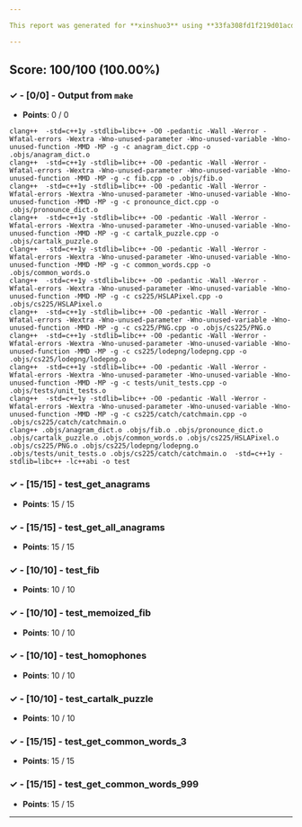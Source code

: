 ```yaml
---

This report was generated for **xinshuo3** using **33fa308fd1f219d01acdf1f7d5c2f8e6aa162122** (latest commit as of **November 16th 2020, 6:00 am**)

---
```





## Score: 100/100 (100.00%)


### ✓ - [0/0] - Output from `make`

- **Points**: 0 / 0


```
clang++  -std=c++1y -stdlib=libc++ -O0 -pedantic -Wall -Werror -Wfatal-errors -Wextra -Wno-unused-parameter -Wno-unused-variable -Wno-unused-function -MMD -MP -g -c anagram_dict.cpp -o .objs/anagram_dict.o
clang++  -std=c++1y -stdlib=libc++ -O0 -pedantic -Wall -Werror -Wfatal-errors -Wextra -Wno-unused-parameter -Wno-unused-variable -Wno-unused-function -MMD -MP -g -c fib.cpp -o .objs/fib.o
clang++  -std=c++1y -stdlib=libc++ -O0 -pedantic -Wall -Werror -Wfatal-errors -Wextra -Wno-unused-parameter -Wno-unused-variable -Wno-unused-function -MMD -MP -g -c pronounce_dict.cpp -o .objs/pronounce_dict.o
clang++  -std=c++1y -stdlib=libc++ -O0 -pedantic -Wall -Werror -Wfatal-errors -Wextra -Wno-unused-parameter -Wno-unused-variable -Wno-unused-function -MMD -MP -g -c cartalk_puzzle.cpp -o .objs/cartalk_puzzle.o
clang++  -std=c++1y -stdlib=libc++ -O0 -pedantic -Wall -Werror -Wfatal-errors -Wextra -Wno-unused-parameter -Wno-unused-variable -Wno-unused-function -MMD -MP -g -c common_words.cpp -o .objs/common_words.o
clang++  -std=c++1y -stdlib=libc++ -O0 -pedantic -Wall -Werror -Wfatal-errors -Wextra -Wno-unused-parameter -Wno-unused-variable -Wno-unused-function -MMD -MP -g -c cs225/HSLAPixel.cpp -o .objs/cs225/HSLAPixel.o
clang++  -std=c++1y -stdlib=libc++ -O0 -pedantic -Wall -Werror -Wfatal-errors -Wextra -Wno-unused-parameter -Wno-unused-variable -Wno-unused-function -MMD -MP -g -c cs225/PNG.cpp -o .objs/cs225/PNG.o
clang++  -std=c++1y -stdlib=libc++ -O0 -pedantic -Wall -Werror -Wfatal-errors -Wextra -Wno-unused-parameter -Wno-unused-variable -Wno-unused-function -MMD -MP -g -c cs225/lodepng/lodepng.cpp -o .objs/cs225/lodepng/lodepng.o
clang++  -std=c++1y -stdlib=libc++ -O0 -pedantic -Wall -Werror -Wfatal-errors -Wextra -Wno-unused-parameter -Wno-unused-variable -Wno-unused-function -MMD -MP -g -c tests/unit_tests.cpp -o .objs/tests/unit_tests.o
clang++  -std=c++1y -stdlib=libc++ -O0 -pedantic -Wall -Werror -Wfatal-errors -Wextra -Wno-unused-parameter -Wno-unused-variable -Wno-unused-function -MMD -MP -g -c cs225/catch/catchmain.cpp -o .objs/cs225/catch/catchmain.o
clang++ .objs/anagram_dict.o .objs/fib.o .objs/pronounce_dict.o .objs/cartalk_puzzle.o .objs/common_words.o .objs/cs225/HSLAPixel.o .objs/cs225/PNG.o .objs/cs225/lodepng/lodepng.o .objs/tests/unit_tests.o .objs/cs225/catch/catchmain.o  -std=c++1y -stdlib=libc++ -lc++abi -o test

```


### ✓ - [15/15] - test_get_anagrams

- **Points**: 15 / 15





### ✓ - [15/15] - test_get_all_anagrams

- **Points**: 15 / 15





### ✓ - [10/10] - test_fib

- **Points**: 10 / 10





### ✓ - [10/10] - test_memoized_fib

- **Points**: 10 / 10





### ✓ - [10/10] - test_homophones

- **Points**: 10 / 10





### ✓ - [10/10] - test_cartalk_puzzle

- **Points**: 10 / 10





### ✓ - [15/15] - test_get_common_words_3

- **Points**: 15 / 15





### ✓ - [15/15] - test_get_common_words_999

- **Points**: 15 / 15





---